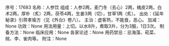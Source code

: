 序号：17683
名称：人参饮
组成：人参2两，麦门冬（去心）2两，橘皮2两，白术2两，厚朴（炙）2两，茯苓4两，生姜3两（切），甘草1两（炙）。
出处：《延年秘录》引蒋孝瑜方（见《外台》卷八）。
主治：虚客热，不能食，恶心。
加减：None
功效：None
用法用量：上切。以水8升，煮取3升，分为3服，1日3次。
制备方法：None
临床应用：None
各家论述：None
用药禁忌：忌海藻、菘菜、桃、李、雀肉等。
附注：None

